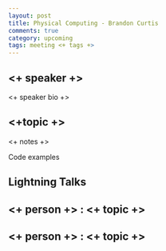 ```yaml
---
layout: post
title: Physical Computing - Brandon Curtis
comments: true
category: upcoming
tags: meeting <+ tags +>
---
```


## <+ speaker +>

<+ speaker bio +> 

## <+topic +>

<+ notes +>

Code examples 

## Lightning Talks 

## <+ person +> : <+ topic +>

## <+ person +> : <+ topic +>
